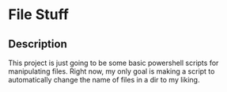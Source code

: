# File Stuff

## Description
This project is just going to be some basic powershell scripts for manipulating files. Right now, my only goal is making a script to automatically change the name of files in a dir to my liking.

